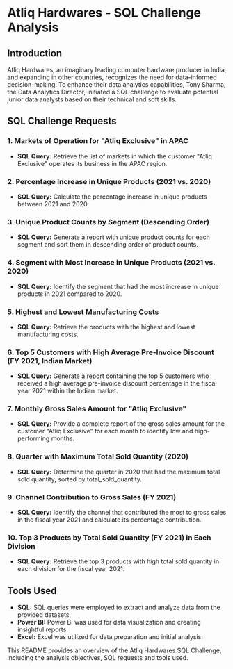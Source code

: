 # Atliq Hardwares - SQL Challenge Analysis

## Introduction

Atliq Hardwares, an imaginary leading computer hardware producer in India, and expanding in other countries, recognizes the need for data-informed decision-making. To enhance their data analytics capabilities, Tony Sharma, the Data Analytics Director, initiated a SQL challenge to evaluate potential junior data analysts based on their technical and soft skills.

## SQL Challenge Requests

### 1. Markets of Operation for "Atliq Exclusive" in APAC

- **SQL Query:** Retrieve the list of markets in which the customer "Atliq Exclusive" operates its business in the APAC region.

### 2. Percentage Increase in Unique Products (2021 vs. 2020)

- **SQL Query:** Calculate the percentage increase in unique products between 2021 and 2020.

### 3. Unique Product Counts by Segment (Descending Order)

- **SQL Query:** Generate a report with unique product counts for each segment and sort them in descending order of product counts.

### 4. Segment with Most Increase in Unique Products (2021 vs. 2020)

- **SQL Query:** Identify the segment that had the most increase in unique products in 2021 compared to 2020.

### 5. Highest and Lowest Manufacturing Costs

- **SQL Query:** Retrieve the products with the highest and lowest manufacturing costs.

### 6. Top 5 Customers with High Average Pre-Invoice Discount (FY 2021, Indian Market)

- **SQL Query:** Generate a report containing the top 5 customers who received a high average pre-invoice discount percentage in the fiscal year 2021 within the Indian market.

### 7. Monthly Gross Sales Amount for "Atliq Exclusive"

- **SQL Query:** Provide a complete report of the gross sales amount for the customer "Atliq Exclusive" for each month to identify low and high-performing months.

### 8. Quarter with Maximum Total Sold Quantity (2020)

- **SQL Query:** Determine the quarter in 2020 that had the maximum total sold quantity, sorted by total_sold_quantity.

### 9. Channel Contribution to Gross Sales (FY 2021)

- **SQL Query:** Identify the channel that contributed the most to gross sales in the fiscal year 2021 and calculate its percentage contribution.

### 10. Top 3 Products by Total Sold Quantity (FY 2021) in Each Division

- **SQL Query:** Retrieve the top 3 products with high total sold quantity in each division for the fiscal year 2021.

## Tools Used

- **SQL:** SQL queries were employed to extract and analyze data from the provided datasets.
- **Power BI:** Power BI was used for data visualization and creating insightful reports.
- **Excel:** Excel was utilized for data preparation and initial analysis.

This README provides an overview of the Atliq Hardwares SQL Challenge, including the analysis objectives, SQL requests and tools used.
